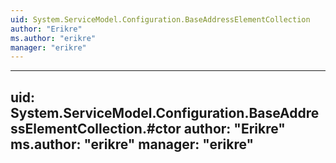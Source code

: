 ```yaml
---
uid: System.ServiceModel.Configuration.BaseAddressElementCollection
author: "Erikre"
ms.author: "erikre"
manager: "erikre"
---
```


---
uid: System.ServiceModel.Configuration.BaseAddressElementCollection.#ctor
author: "Erikre"
ms.author: "erikre"
manager: "erikre"
---
